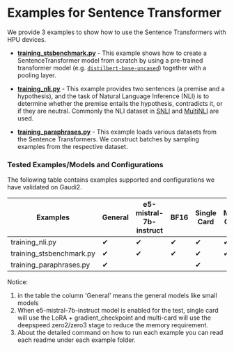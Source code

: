 # Examples for Sentence Transformer

We provide 3 examples to show how to use the Sentence Transformers with HPU devices. 

- **[training_stsbenchmark.py](https://github.com/huggingface/optimum-habana/tree/main/examples/sentence-transformers-training/sts)** - This example shows how to create a SentenceTransformer model from scratch by using a pre-trained transformer model (e.g. [`distilbert-base-uncased`](https://huggingface.co/distilbert/distilbert-base-uncased)) together with a pooling layer.

- **[training_nli.py](https://github.com/huggingface/optimum-habana/tree/main/examples/sentence-transformers-training/nli)** - This example provides two sentences (a premise and a hypothesis), and the task of Natural Language Inference (NLI) is to determine whether the premise entails the hypothesis, contradicts it, or if they are neutral. Commonly the NLI dataset in [SNLI](https://huggingface.co/datasets/stanfordnlp/snli) and [MultiNLI](https://huggingface.co/datasets/nyu-mll/multi_nli) are used.

- **[training_paraphrases.py](https://github.com/huggingface/optimum-habana/tree/main/examples/sentence-transformers-training/paraphrases)** - This example loads various datasets from the Sentence Transformers. We construct batches by sampling examples from the respective dataset. 

### Tested Examples/Models and Configurations

The following table contains examples supported and configurations we have validated on Gaudi2. 

| Examples                    |  General  | e5-mistral-7b-instruct | BF16 | Single Card | Multi-Cards |
|-----------------------------|-----------|------------|------|-------------|-------------|
| training_nli.py             |     ✔     |      ✔    |   ✔  |     ✔       |     ✔      |
| training_stsbenchmark.py    |     ✔     |      ✔    |   ✔  |     ✔       |     ✔      |
| training_paraphrases.py     |     ✔     |           |       |     ✔       |            |

Notice: 
1. in the table the column 'General' means the general models like small models
2. When e5-mistral-7b-instruct model is enabled for the test, single card will use the LoRA + gradient_checkpoint and multi-card will use the deepspeed zero2/zero3 stage to reduce the memory requirement. 
3. About the detailed command on how to run each example you can read each readme under each example folder. 
